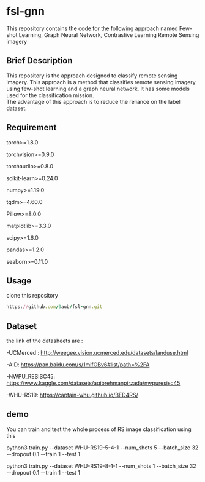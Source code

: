 # fsl-gnn
This repository contains the code for the following approach named Few-shot Learning, Graph Neural Network, Contrastive Learning Remote Sensing imagery

## Brief Description
This repository is the approach designed to classify remote sensing imagery. This approach is a method that classifies remote sensing imagery using few-shot learning and a graph neural network. It has some models used for the classification mission.  
The advantage of this approach is to reduce the reliance on the label dataset.


## Requirement
torch>=1.8.0

torchvision>=0.9.0

torchaudio>=0.8.0

scikit-learn>=0.24.0

numpy>=1.19.0

tqdm>=4.60.0

Pillow>=8.0.0

matplotlib>=3.3.0

scipy>=1.6.0

pandas>=1.2.0

seaborn>=0.11.0


## Usage
clone this repository 
```ruby
https://github.com/0aub/fsl-gnn.git
```
## Dataset
the link of the datasheets are :

-UCMerced : http://weegee.vision.ucmerced.edu/datasets/landuse.html

-AID: https://pan.baidu.com/s/1mifOBv6#list/path=%2FA

-NWPU_RESISC45: https://www.kaggle.com/datasets/aqibrehmanpirzada/nwpuresisc45

-WHU-RS19: https://captain-whu.github.io/BED4RS/


## demo
You can train and test the whole process of RS image classification using this 

python3 train.py --dataset WHU-RS19-5-4-1 --num_shots 5 --batch_size 32 --dropout 0.1 --train 1 --test 1

python3 train.py --dataset WHU-RS19-8-1-1 --num_shots 1 --batch_size 32 --dropout 0.1 --train 1 --test 1

